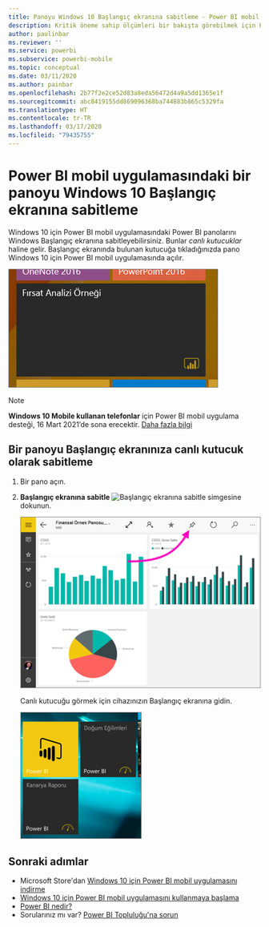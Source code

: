 ```yaml
---
title: Panoyu Windows 10 Başlangıç ekranına sabitleme - Power BI mobil uygulaması
description: Kritik öneme sahip ölçümleri bir bakışta görebilmek için Power BI mobil uygulamasındaki bir Power BI panosunu Windows 10 Başlangıç ekranına nasıl sabitleyeceğinizi öğrenin.
author: paulinbar
ms.reviewer: ''
ms.service: powerbi
ms.subservice: powerbi-mobile
ms.topic: conceptual
ms.date: 03/11/2020
ms.author: painbar
ms.openlocfilehash: 2b77f2e2ce52d83a8eda56472d4a9a5dd1365e1f
ms.sourcegitcommit: abc8419155dd869096368ba744883b865c5329fa
ms.translationtype: HT
ms.contentlocale: tr-TR
ms.lasthandoff: 03/17/2020
ms.locfileid: "79435755"
---
```

# <a name="pin-a-dashboard-to-your-windows-10-start-screen-from-the-power-bi-mobile-app"></a>Power BI mobil uygulamasındaki bir panoyu Windows 10 Başlangıç ekranına sabitleme
Windows 10 için Power BI mobil uygulamasındaki Power BI panolarını Windows Başlangıç ekranına sabitleyebilirsiniz. Bunlar *canlı kutucuklar* haline gelir. Başlangıç ekranında bulunan kutucuğa tıkladığınızda pano Windows 10 için Power BI mobil uygulamasında açılır.

![Windows canlı kutucuğu](./media/mobile-pin-dashboard-start-screen-windows-10-phone-app/power-bi-windows-10-pin-start-screen.png)

>[!NOTE]
>**Windows 10 Mobile kullanan telefonlar** için Power BI mobil uygulama desteği, 16 Mart 2021’de sona erecektir. [Daha fazla bilgi](https://go.microsoft.com/fwlink/?linkid=2121400)

## <a name="pin-a-dashboard-to-your-start-screen-as-a-live-tile"></a>Bir panoyu Başlangıç ekranınıza canlı kutucuk olarak sabitleme
1. Bir pano açın.
2. **Başlangıç ekranına sabitle** ![Başlangıç ekranına sabitle](./media/mobile-pin-dashboard-start-screen-windows-10-phone-app/power-bi-windows-10-pin-start-icon.png) simgesine dokunun.
   
   ![Windows 10 mobil uygulaması üst çubuğu](./media/mobile-pin-dashboard-start-screen-windows-10-phone-app/power-bi-windows-10-pin-start.png)
   
   Canlı kutucuğu görmek için cihazınızın Başlangıç ekranına gidin.
   
   ![Windows 10 canlı kutucuğu](./media/mobile-pin-dashboard-start-screen-windows-10-phone-app/pbi_win10ph_startscrn.png)

## <a name="next-steps"></a>Sonraki adımlar
* Microsoft Store'dan [Windows 10 için Power BI mobil uygulamasını indirme](https://go.microsoft.com/fwlink/?LinkID=526478)  
* [Windows 10 için Power BI mobil uygulamasını kullanmaya başlama](mobile-windows-10-phone-app-get-started.md)  
* [Power BI nedir?](../../fundamentals/power-bi-overview.md)
* Sorularınız mı var? [Power BI Topluluğu'na sorun](https://community.powerbi.com/)

